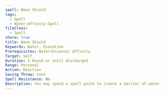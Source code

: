 ```yaml
---
spell: Wave Shield
tags:
  - Spell
  - Water-Affinity-Spell
fileClass:
  - Spell
share: true
title: Wave Shield
Keywords: Water, Evocation
Prerequisites: Water(Essence) Affinity
Target: Self
Duration: 1 Round or until discharged
Range: Personal
Action: Reaction
Saving Throw: none
Spell Resistance: No
Description: You may spend a spell point to create a barrier of water in front of yourself granting you DR/- equal to half your BCB (minimum 1), and Resist 1 Fire and Entropic per 10 BCB you possess (minimum 1). Once the spell has reduced the damage or granted a bonus to a saving throw for an attack against you it is discharged.
---
```


